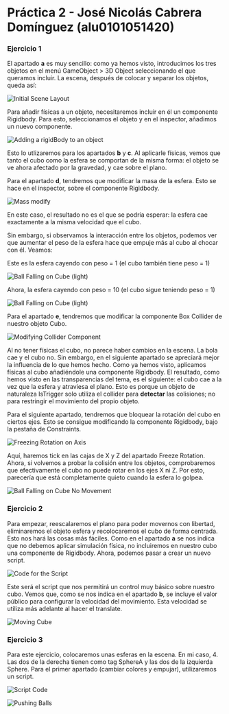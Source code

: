 # Práctica 2 - José Nicolás Cabrera Domínguez (alu0101051420)

### Ejercicio 1

El apartado **a** es muy sencillo: como ya hemos visto, introducimos los tres objetos en el menú GameObject > 3D Object seleccionando el que queramos incluir.
La escena, después de colocar y separar los objetos, queda así:

![Initial Scene Layout](img/firstScene.PNG)

Para añadir físicas a un objeto, necesitaremos incluir en él un componente Rigidbody. Para esto, seleccionamos el objeto y en el inspector, añadimos un nuevo componente.

![Adding a rigidBody to an object](img/addRigid.gif)

Esto lo utlizaremos para los apartados **b** y **c**. 
Al aplicarle físicas, vemos que tanto el cubo como la esfera se comportan de la misma forma: el objeto se ve ahora afectado por la gravedad, y cae sobre el plano.

Para el apartado **d**, tendremos que modificar la masa de la esfera. Esto se hace en el inspector, sobre el componente Rigidbody.

![Mass modify](img/rbSettings.PNG)

En este caso, el resultado no es el que se podría esperar: la esfera cae exactamente a la misma velocidad que el cubo.

Sin embargo, si observamos la interacción entre los objetos, podemos ver que aumentar el peso de la esfera hace que empuje más al cubo al chocar con él. Veamos:

Este es la esfera cayendo con peso = 1 (el cubo también tiene peso = 1)

![Ball Falling on Cube (light)](img/fallingLight.gif)

Ahora, la esfera cayendo con peso = 10 (el cubo sigue teniendo peso = 1)

![Ball Falling on Cube (light)](img/fallingHeavy.gif)

Para el apartado **e**, tendremos que modificar la componente Box Collider de nuestro objeto Cubo.

![Modifying Collider Component](img/ColliderSettings.PNG)

Al no tener físicas el cubo, no parece haber cambios en la escena. La bola cae y el cubo no. Sin embargo, en el siguiente apartado se apreciará mejor la influencia de lo que hemos hecho. Como ya hemos visto, aplicamos físicas al cubo añadiéndole una componente Rigidbody. El resultado, como hemos visto en las transparencias del tema, es el siguiente: el cubo cae a la vez que la esfera y atraviesa el plano. Esto es porque un objeto de naturaleza IsTrigger solo utiliza el collider para **detectar** las colisiones; no para restringir el movimiento del propio objeto.

Para el siguiente apartado, tendremos que bloquear la rotación del cubo en ciertos ejes. Esto se consigue modificando la componente Rigidbody, bajo la pestaña de Constraints.

![Freezing Rotation on Axis](img/FreezeRot.PNG)

Aquí, haremos tick en las cajas de X y Z del apartado Freeze Rotation. Ahora, si volvemos a probar la colisión entre los objetos, comprobaremos que efectivamente el cubo no puede rotar en los ejes X ni Z. Por esto, parecería que está completamente quieto cuando la esfera lo golpea.

![Ball Falling on Cube No Movement](img/fallingHeavyNoRot.gif)

### Ejercicio 2

Para empezar, reescalaremos el plano para poder movernos con libertad, eliminaremos el objeto esfera y recolocaremos el cubo de forma centrada. Esto nos hará las cosas más fáciles. Como en el apartado **a** se nos indica que no debemos aplicar simulación física, no incluiremos en nuestro cubo una componente de Rigidbody. Ahora, podemos pasar a crear un nuevo script.

![Code for the Script](img/code.PNG)

Este será el script que nos permitirá un control muy básico sobre nuestro cubo. Vemos que, como se nos indica en el apartado **b**, se incluye el valor público para configurar la velocidad del movimiento. Esta velocidad se utiliza más adelante al hacer el translate.

![Moving Cube](img/movingCube.gif)

### Ejercicio 3

Para este ejercicio, colocaremos unas esferas en la escena. En mi caso, 4. Las dos de la derecha tienen como tag SphereA y las dos de la izquierda Sphere. Para el primer apartado (cambiar colores y empujar), utilizaremos un script.

![Script Code](img/Code2.PNG)

![Pushing Balls](img/pushingBalls.gif)